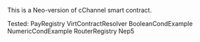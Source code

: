 This is a Neo-version of cChannel smart contract.

Tested:
PayRegistry 
VirtContractResolver 
BooleanCondExample 
NumericCondExample 
RouterRegistry
Nep5

